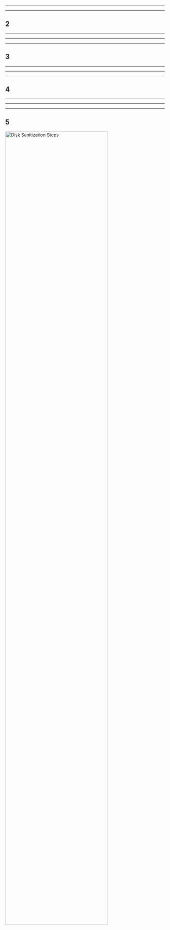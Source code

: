 

----


----
2
----


----

----



----
3
----


----

----



----
4
----


----

----



----
5
----




<img src="https://i.imgur.com/1C8iiWB.png" height="80%" width="80%" alt="Disk Sanitization Steps"/>

